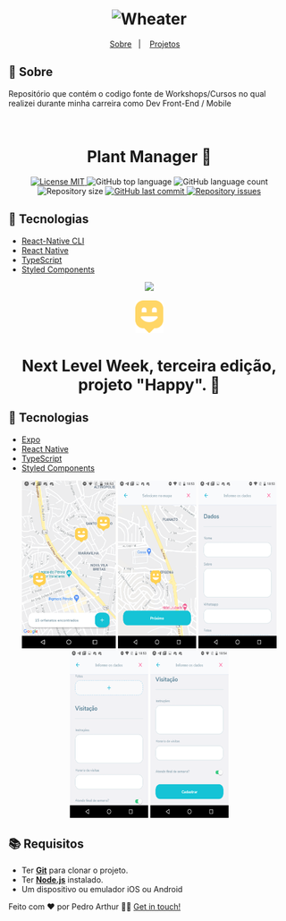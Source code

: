 ﻿<h1 align="center">
  <img alt="Wheater" src="https://media.giphy.com/media/AeHLxU7TZXCPS/giphy.gif" width="400px" />
</h1>

<p align="center">
  <a href="#page_with_curl-sobre">Sobre</a>&nbsp;&nbsp;&nbsp;|&nbsp;&nbsp;&nbsp;
  <a href="#hammer">Projetos</a>
  &nbsp;&nbsp;&nbsp;
 
</p>



## :page_with_curl: Sobre

Repositório que contém o codigo fonte de Workshops/Cursos no qual realizei durante minha carreira como Dev Front-End / Mobile

﻿<h1 align="center">Plant Manager 🌿</h1>

<p align="center">
  <a href="https://opensource.org/licenses/MIT">
    <img src="https://img.shields.io/badge/License-MIT-32B768" alt="License MIT">
  </a>
  
  <img alt="GitHub top language" src="https://img.shields.io/github/languages/top/Fekleite/plantmanager?color=32B768">

  <img alt="GitHub language count" src="https://img.shields.io/github/languages/count/Fekleite/plantmanager?color=32B768">

  <img alt="Repository size" src="https://img.shields.io/github/repo-size/Fekleite/plantmanager?color=32B768">
  
  <a href="https://github.com/Fekleite/plantmanager/commits/master">
    <img alt="GitHub last commit" src="https://img.shields.io/github/last-commit/Fekleite/plantmanager?color=32B768">
  </a>

  <a href="https://github.com/Fekleite/plantmanager/issues">
    <img alt="Repository issues" src="https://img.shields.io/github/issues/Fekleite/plantmanager?color=32B768">
  </a>
</p>


##  :hammer: Tecnologias
- [React-Native CLI](https://reactnative.dev/docs/environment-setup)
- [React Native](https://reactnative.dev/)
- [TypeScript](https://www.typescriptlang.org/)
- [Styled Components](https://styled-components.com/)


<p align="center"  >
  <img src="https://user-images.githubusercontent.com/48728541/115481500-1bddae00-a223-11eb-9914-2484983f38b4.png" />
</p>
  
<p align="center">
      <img id="imagem" title="#Projeto" src="https://github.com/Daniel-Vinicius/Happy/blob/main/.github/Imagem.png" width="10%" alt="Happy Logo"/>
</p>

<h1 align="center">Next Level Week, terceira edição, projeto "Happy". 🥳</h1>
  
##  :hammer: Tecnologias
- [Expo](https://expo.io/)
- [React Native](https://reactnative.dev/)
- [TypeScript](https://www.typescriptlang.org/)
- [Styled Components](https://styled-components.com/)


 <p align="center">
	
<img alt="Mobile" src="https://github.com/Daniel-Vinicius/Happy/blob/main/.github/1%20(1).png" height="300px"/>								       
<img alt="Mobile" src="https://github.com/Daniel-Vinicius/Happy/blob/main/.github/1%20(2).png" height="300px" width="140px"/>
<img alt="Mobile" src="https://github.com/Daniel-Vinicius/Happy/blob/main/.github/1%20(3).png" height="300px" width="140px"/>
<img alt="Mobile" src="https://github.com/Daniel-Vinicius/Happy/blob/main/.github/1%20(4).png" height="300px" width="140px"/>
<img alt="Mobile" src="https://github.com/Daniel-Vinicius/Happy/blob/main/.github/1%20(5).png" height="300px" width="140px"/>
																     
</p>


## :books: Requisitos

- Ter [**Git**](https://git-scm.com/) para clonar o projeto.
- Ter [**Node.js**](https://nodejs.org/en/) instalado.
- Um dispositivo ou emulador iOS ou Android


Feito com ❤️ por Pedro Arthur 👋🏻 [Get in touch!](https://github.com/Pedroor)
